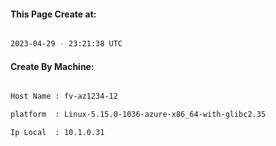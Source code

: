 
   
#### This Page Create at:

```bash

2023-04-29 - 23:21:38 UTC

```

#### Create By Machine:

```bash

Host Name : fv-az1234-12

platform  : Linux-5.15.0-1036-azure-x86_64-with-glibc2.35

Ip Local  : 10.1.0.31

```

